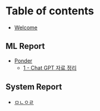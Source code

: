 # Table of contents

* [Welcome](README.md)

## ML Report

* [Ponder](ml-report/Ponder/README.md)
  * [1 - Chat GPT 자료 정리](ml-report/Ponder/1.md)

## System Report

* [ㅁㄴㅇㄹ](system-report/page-2.md)
